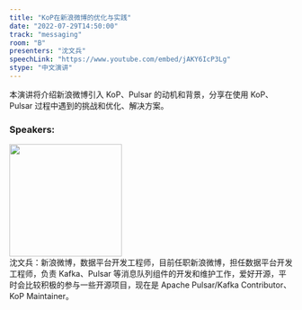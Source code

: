 ```yaml
---
title: "KoP在新浪微博的优化与实践"
date: "2022-07-29T14:50:00"
track: "messaging"
room: "B"
presenters: "沈文兵"
speechLink: "https://www.youtube.com/embed/jAKY6IcP3Lg"
stype: "中文演讲"
---
```

本演讲将介绍新浪微博引入 KoP、Pulsar 的动机和背景，分享在使用 KoP、Pulsar 过程中遇到的挑战和优化、解决方案。
 ### Speakers: 
 <img src="images/speaker/1147.png" width="200" /><br>沈文兵：新浪微博，数据平台开发工程师，目前任职新浪微博，担任数据平台开发工程师，负责 Kafka、Pulsar 等消息队列组件的开发和维护工作，爱好开源，平时会比较积极的参与一些开源项目，现在是 Apache Pulsar/Kafka Contributor、KoP Maintainer。

 